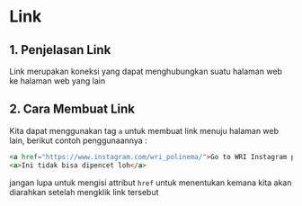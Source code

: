# Link

## 1. Penjelasan Link

Link merupakan koneksi yang dapat menghubungkan suatu halaman web ke halaman web yang lain

## 2. Cara Membuat Link

Kita dapat menggunakan tag `a` untuk membuat link menuju halaman web lain, berikut contoh penggunaannya :

```html
<a href="https://www.instagram.com/wri_polinema/">Go to WRI Instagram page</a>
<a>Ini tidak bisa dipencet loh</a>
```

jangan lupa untuk mengisi attribut `href` untuk menentukan kemana kita akan diarahkan setelah mengklik link tersebut
